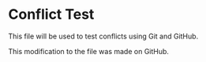 # Conflict Test
This file will be used to test conflicts using Git and GitHub.

This modification to the file was made on GitHub.
